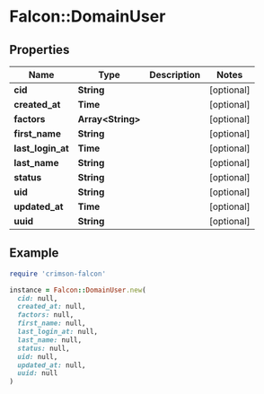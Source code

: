 # Falcon::DomainUser

## Properties

| Name | Type | Description | Notes |
| ---- | ---- | ----------- | ----- |
| **cid** | **String** |  | [optional] |
| **created_at** | **Time** |  | [optional] |
| **factors** | **Array&lt;String&gt;** |  | [optional] |
| **first_name** | **String** |  | [optional] |
| **last_login_at** | **Time** |  | [optional] |
| **last_name** | **String** |  | [optional] |
| **status** | **String** |  | [optional] |
| **uid** | **String** |  | [optional] |
| **updated_at** | **Time** |  | [optional] |
| **uuid** | **String** |  | [optional] |

## Example

```ruby
require 'crimson-falcon'

instance = Falcon::DomainUser.new(
  cid: null,
  created_at: null,
  factors: null,
  first_name: null,
  last_login_at: null,
  last_name: null,
  status: null,
  uid: null,
  updated_at: null,
  uuid: null
)
```

